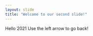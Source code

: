```yaml
---
layout: slide
title: "Welcome to our second slide!"
---
```

Hello 2021
Use the left arrow to go back!
